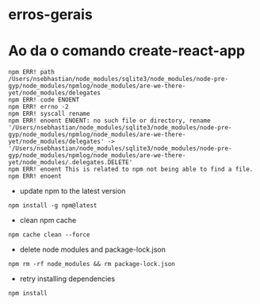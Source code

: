 # erros-gerais

# Ao da o comando create-react-app
````
npm ERR! path /Users/nsebhastian/node_modules/sqlite3/node_modules/node-pre-gyp/node_modules/npmlog/node_modules/are-we-there-yet/node_modules/delegates
npm ERR! code ENOENT
npm ERR! errno -2
npm ERR! syscall rename
npm ERR! enoent ENOENT: no such file or directory, rename 
'/Users/nsebhastian/node_modules/sqlite3/node_modules/node-pre-gyp/node_modules/npmlog/node_modules/are-we-there-yet/node_modules/delegates' -> '/Users/nsebhastian/node_modules/sqlite3/node_modules/node-pre-gyp/node_modules/npmlog/node_modules/are-we-there-yet/node_modules/.delegates.DELETE'
npm ERR! enoent This is related to npm not being able to find a file.
npm ERR! enoent
````

- update npm to the latest version
````
npm install -g npm@latest
````

- clean npm cache
````
npm cache clean --force
````

- delete node modules and package-lock.json 
````
npm rm -rf node_modules && rm package-lock.json
````

- retry installing dependencies
````
npm install
````
